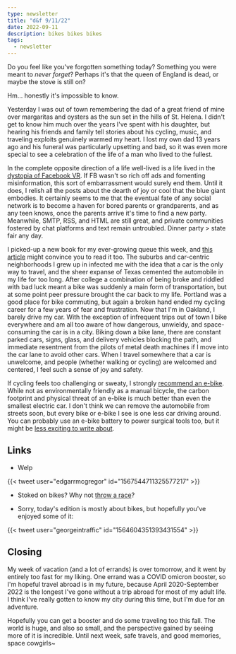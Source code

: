 ```yaml
---
type: newsletter
title: "d&f 9/11/22"
date: 2022-09-11
description: bikes bikes bikes
tags:
  - newsletter
---
```


Do you feel like you've forgotten something today? Something you were meant to _never forget_? Perhaps it's that the queen of England is dead, or maybe the stove is still on? 

Hm... honestly it's impossible to know.

Yesterday I was out of town remembering the dad of a great friend of mine over margaritas and oysters as the sun set in the hills of St. Helena. I didn't get to know him much over the years I've spent with his daughter, but hearing his friends and family tell stories about his cycling, music, and traveling exploits genuinely warmed my heart. I lost my own dad 13 years ago and his funeral was particularly upsetting and bad, so it was even more special to see a celebration of the life of a man who lived to the fullest.

In the complete opposite direction of a life well-lived is a life lived in the [dystopia of Facebook VR](https://slate.com/technology/2022/09/facebook-metaverse-zuckerberg-horizon-worlds-josh-gondelman.html). If FB wasn't so rich off ads and fomenting misinformation, this sort of embarrassment would surely end them. Until it does, I relish all the posts about the dearth of joy or cool that the blue giant embodies. It certainly seems to me that the eventual fate of any social network is to become a haven for bored parents or grandparents, and as any teen knows, once the parents arrive it's time to find a new party. Meanwhile, SMTP, RSS, and HTML are still great, and private communities fostered by chat platforms and text remain untroubled. Dinner party > state fair any day.

I picked-up a new book for my ever-growing queue this week, and [this article](https://www.theguardian.com/environment/bike-blog/2022/aug/31/how-car-culture-colonised-our-thinking-and-our-language) might convince you to read it too. The suburbs and car-centric neighborhoods I grew up in infected me with the idea that a car is the only way to travel, and the sheer expanse of Texas cemented the automobile in my life for too long. After college a combination of being broke and riddled with bad luck meant a bike was suddenly a main form of transportation, but at some point peer pressure brought the car back to my life. Portland was a good place for bike commuting, but again a broken hand ended my cycling career for a few years of fear and frustration. Now that I'm in Oakland, I barely drive my car. With the exception of infrequent trips out of town I bike everywhere and am all too aware of how dangerous, unwieldy, and space-consuming the car is in a city. Biking down a bike lane, there are constant parked cars, signs, glass, and delivery vehicles blocking the path, and immediate resentment from the pilots of metal death machines if I move into the car lane to avoid other cars. When I travel somewhere that a car is unwelcome, and people (whether walking or cycling) are welcomed and centered, I feel such a sense of joy and safety. 

If cycling feels too challenging or sweaty, I strongly [recommend an e-bike](https://craigmod.com/essays/electric_bikes/). While not as environmentally friendly as a manual bicycle, the carbon footprint and physical threat of an e-bike is much better than even the smallest electric car. I don't think we can remove the automobile from streets soon, but every bike or e-bike I see is one less car driving around. You can probably use an e-bike battery to power surgical tools too, but it might be [less exciting to write about](https://www.vice.com/en/article/93aqd7/a-urologist-used-an-electric-truck-to-power-a-vasectomy).

## Links

- Welp

{{< tweet user="edgarrmcgregor" id="1567544711325577217" >}}

- Stoked on bikes? Why not [throw a race](https://theradavist.com/how-to-throw-a-cyclocross-race/)?

- Sorry, today's edition is mostly about bikes, but hopefully you've enjoyed some of it:

{{< tweet user="georgeintraffic" id="1564604351393431554" >}}

## Closing

My week of vacation (and a lot of errands) is over tomorrow, and it went by entirely too fast for my liking. One errand was a COVID omicron booster, so I'm hopeful travel abroad is in my future, because April 2020-September 2022 is the longest I've gone without a trip abroad for most of my adult life. I think I've really gotten to know my city during this time, but I'm due for an adventure. 

Hopefully you can get a booster and do some traveling too this fall. The world is huge, and also so small, and the perspective gained by seeing more of it is incredible. Until next week, safe travels, and good memories, space cowgirls~